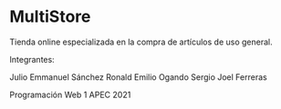 # MultiStore
Tienda online especializada en la compra de artículos de uso general.

Integrantes:

Julio Emmanuel Sánchez
Ronald Emilio Ogando
Sergio Joel Ferreras

Programación Web 1 APEC 2021
